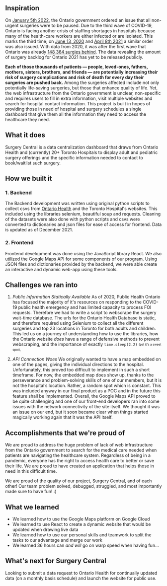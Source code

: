 ## Inspiration
On [January 5th 2022](https://toronto.ctvnews.ca/ontario-pauses-non-urgent-surgeries-starting-jan-5-to-deal-with-omicron-surge-1.5726316), the Ontario government ordered an issue that all non-urgent surgeries were to be paused. Due to the third wave of COVID-19, Ontario is facing another crisis of staffing shortages in hospitals because many of the health-care workers are either infected or are isolated. This marks the third time; on [June 13, 2020](https://www.ncbi.nlm.nih.gov/pmc/articles/PMC7647484/) and [April 8th 2021](https://www.cbc.ca/news/canada/toronto/covid-19-ontario-hospitals-elective-surgery-icu-patients-1.5980755) a similar order was also issued. With data from 2020, it was after the first wave that Ontario was already [148 364 surgies behind](https://www.ncbi.nlm.nih.gov/pmc/articles/PMC7647484/). The data revealing the amount of surgery backlog for Ontario 2021 has yet to be released publicly.

**Each of those thousands of patients — people, loved-ones, fathers, mothers, sisters, brothers, and friends — are potentially increasing their risk of surgery complications and risk of death for every day their surgeries are pushed back.** Among the surgeries affected include not only potentially life-saving surgeries, but those that enhance quality of life. Yet, the web infrastructure from the Ontario government is unclear, non-specific and requires users to fill in extra information, visit multiple websites and search for hospital contact information. This project is built in hopes of providing those in need of hospital and surgery schedules a single dashboard that give them all the information they need to access the healthcare they need.

## What it does
Surgery Central is a data centralization dashboard that draws from Ontario Health and (currently) 20+ Toronto Hospitals to display adult and pediatric surgery offerings and the specific information needed to contact to book/waitlist such surgery. 

## How we built it

### 1. Backend
The Backend development was written using original python scripts to collect csvs from [Ontario Health](https://www.ontariohealth.ca/our-work/public-reporting/wait-times) and the Toronto Hospital's websites. This included using the libraries selenium, beautiful soup and requests. Cleaning of the datasets were also done with python scripts and csvs were converted to dictionaries and json files for ease of access for frontend. Data is updated as of December 2021.

### 2. Frontend
Frontend development was done using the JavaScript library React. We also utilized the Google Maps API for some components of our program. Using JSON files and dictionaries provided by the backend, we were able create an interactive and dynamic web-app using these tools.

## Challenges we ran into
1. *Public Information Statically Available*
As of 2020, Public Health Ontario has focused the majority of it's resources on responding to the COVID-19 public health emergency and has limited capacity to process FOI requests. Therefore we had to write a script to webscrape the surgery wait-time database.
The urls for the Ontario Health Database is static, and therefore required using Selenium to collect all the different surgeries and top 23 locations in Toronto for both adults and children. This led us on a journey of understanding how to use the libraries, how the Ontario website *does* have a range of defensive methods to prevent webscraping, and the importance of exactly ``time.sleep(2.2)`` <sub><sup> (pst it's a sweet spot)</sup></sub>.

2. *API Connection Woes* 
We originally wanted to have a map embedded on one of the pages, giving the individual directions to the hospital. Unfortunately, this proved too difficult to implement in such a short timeframe. For now, the embedded map does show up, thanks to the perseverance and problem-solving skills of one of our members, but it is not the hospital’s location. Rather, a random spot which is constant. This was included anyway in our final product as a POC and in the future this feature shall be implemented. Overall, the Google Maps API proved to be quite challenging and one of our front-end developers ran into some issues with the network connectivity of the site itself. We thought it was an issue on our end, but it soon became clear when things started magically working again that it was the API itself. 

## Accomplishments that we're proud of
We are proud to address the huge problem of lack of web infrastructure from the Ontario government to search for the medical care needed when patients are navigating the healthcare system. Regardless of being in a pandemic, everyone has the right to access health care to better or save their life. We are proud to have created an application that helps those in need in this difficult time.

We are proud of the quality of our project, Surgery Central, and of each other! Our team problem solved, debugged, struggled, and most importantly made sure to have fun! :)

## What we learned
- We learned how to use the Google Maps platform on Google Cloud
- We learned to use React to create a dynamic website that would be updated when drawing live data
- We learned how to use our personal skills and teamwork to split the tasks to our advantage and merge our work 
- We learned 36 hours can *and will* go on warp speed when having fun...

## What's next for Surgery Central 
Looking to submit a data request to Ontario Health for continually updated data (on a monthly basis schedule) and launch the website for public use.
